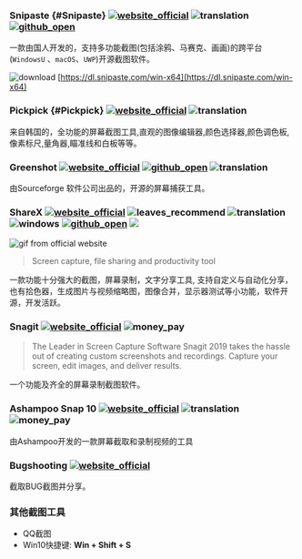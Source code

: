 ### Snipaste {#Snipaste} [![website_official](https://gitbook07.oss-cn-hangzhou.aliyuncs.com/website_official.svg)](https://www.snipaste.com) ![translation](https://gitbook07.oss-cn-hangzhou.aliyuncs.com/translation.svg) [![github_open](https://gitbook07.oss-cn-hangzhou.aliyuncs.com/github_open.svg)](https://github.com/Snipaste)

一款由国人开发的，支持多功能截图(包括涂鸦、马赛克、画画)的跨平台(`WindowsU` 、`macOS`、`UWP`)开源截图软件。

![download](https://gitbook07.oss-cn-hangzhou.aliyuncs.com/download.svg) [https://dl.snipaste.com/win-x64](https://dl.snipaste.com/win-x64)

### Pickpick {#Pickpick} [![website_official](https://gitbook07.oss-cn-hangzhou.aliyuncs.com/website_official.svg)](https://picpick.app/) ![translation](https://gitbook07.oss-cn-hangzhou.aliyuncs.com/translation.svg)

来自韩国的，全功能的屏幕截图工具,直观的图像编辑器,颜色选择器,颜色调色板,像素标尺,量角器,瞄准线和白板等等。

### Greenshot  [![website_official](https://gitbook07.oss-cn-hangzhou.aliyuncs.com/website_official.svg)](https://getgreenshot.org/)  [![github_open](https://gitbook07.oss-cn-hangzhou.aliyuncs.com/github_open.svg)](https://github.com/greenshot/greenshot) ![translation](https://gitbook07.oss-cn-hangzhou.aliyuncs.com/translation.svg)

由Sourceforge 软件公司出品的，开源的屏幕捕获工具。

### ShareX [![website_official](https://gitbook07.oss-cn-hangzhou.aliyuncs.com/website_official.svg)](https://getsharex.com/) ![leaves_recommend](https://gitbook07.oss-cn-hangzhou.aliyuncs.com/leaves_rec.svg) ![translation](https://gitbook07.oss-cn-hangzhou.aliyuncs.com/translation.svg) ![windows](https://gitbook07.oss-cn-hangzhou.aliyuncs.com/windows.svg) [![github_open](https://gitbook07.oss-cn-hangzhou.aliyuncs.com/github_open.svg)](https://github.com/ShareX/ShareX) ![](https://img.shields.io/badge/Version-13.0.1-ff55bb.svg)

![gif from official website](https://getsharex.com/img/ShareX_Animation.gif)

> Screen capture, file sharing and productivity tool

一款功能十分强大的截图，屏幕录制，文字分享工具, 支持自定义与自动化分享，也有拾色器，生成图片与视频缩略图，图像合并，显示器测试等小功能，软件开源，开发活跃。


### Snagit [![website_official](https://gitbook07.oss-cn-hangzhou.aliyuncs.com/website_official.svg)](https://www.techsmith.com/screen-capture.html) ![money_pay](https://gitbook07.oss-cn-hangzhou.aliyuncs.com/money_pay.svg)

> The Leader in Screen Capture Software
Snagit 2019 takes the hassle out of creating custom screenshots and recordings. Capture your screen, edit images, and deliver results.

一个功能及齐全的屏幕录制截图软件。

### Ashampoo Snap 10 [![website_official](https://gitbook07.oss-cn-hangzhou.aliyuncs.com/website_official.svg)](https://www.ashampoo.com/cn/cny/pin/2024/multimedia-software/snap-10) ![translation](https://gitbook07.oss-cn-hangzhou.aliyuncs.com/translation.svg) ![money_pay](https://gitbook07.oss-cn-hangzhou.aliyuncs.com/money_pay.svg)

由Ashampoo开发的一款屏幕截取和录制视频的工具

### Bugshooting [![website_official](https://gitbook07.oss-cn-hangzhou.aliyuncs.com/website_official.svg)](https://www.bugshooting.com/)

截取BUG截图并分享。

### 其他截图工具

- QQ截图
- Win10快捷键: **Win + Shift + S**


